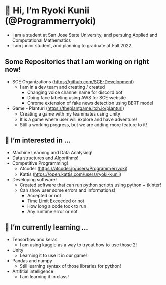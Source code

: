 # 👋 Hi, I’m Ryoki Kunii (@Programmerryoki)
- I am a student at San Jose State University, and persuing Applied and Computational Mathematics
- I am junior student, and planning to graduate at Fall 2022.
## Some Repositories that I am working on right now!
- SCE Organizations (https://github.com/SCE-Development)
  - I am in a dev team and creating / created
    - Changing voice channel name for discord bot
    - Doing face labeling using AWS for SCE website
    - Chrome extension of fake news detection using BERT model
- Game - Planturi (https://theplantgame.itch.io/planturi)
  - Creating a game with my teammates using unity
  - It is a game where user will explore and have adventure!
  - Still a working progress, but we are adding more feature to it!
## 👀 I’m interested in ...
- Machine Learning and Data Analysing!
- Data structures and Algorithms!
- Competitive Programming!
  - Atcoder (https://atcoder.jp/users/Programmerryoki)
  - Kattis (https://open.kattis.com/users/ryoki-kunii)
- Developing software!
  - Created software that can run python scripts using python + tkinter!
  - Can show user some errors and informations!
    - Accepted or not
    - Time Limit Exceeded or not
    - How long a code took to run
    - Any runtime error or not
## 🌱 I’m currently learning ...
- Tensorflow and keras  
  - I am using kaggle as a way to tryout how to use those 2!  
- Unity
  - Learning it to use it in our game!
- Pandas and numpy
  - Still learning syntax of those libraries for python!
- Artifitial intelligence
  - I am learning it in class!

<!---
Programmerryoki/Programmerryoki is a ✨ special ✨ repository because its `README.md` (this file) appears on your GitHub profile.
You can click the Preview link to take a look at your changes.
--->

<!---
## Welcome to GitHub Pages

You can use the [editor on GitHub](https://github.com/Programmerryoki/Programmerryoki.github.io/edit/main/README.md) to maintain and preview the content for your website in Markdown files.

Whenever you commit to this repository, GitHub Pages will run [Jekyll](https://jekyllrb.com/) to rebuild the pages in your site, from the content in your Markdown files.

### Markdown

Markdown is a lightweight and easy-to-use syntax for styling your writing. It includes conventions for

```markdown
Syntax highlighted code block

# Header 1
## Header 2
### Header 3

- Bulleted
- List

1. Numbered
2. List

**Bold** and _Italic_ and `Code` text

[Link](url) and ![Image](src)
```

For more details see [GitHub Flavored Markdown](https://guides.github.com/features/mastering-markdown/).

### Jekyll Themes

Your Pages site will use the layout and styles from the Jekyll theme you have selected in your [repository settings](https://github.com/Programmerryoki/Programmerryoki.github.io/settings/pages). The name of this theme is saved in the Jekyll `_config.yml` configuration file.

### Support or Contact

Having trouble with Pages? Check out our [documentation](https://docs.github.com/categories/github-pages-basics/) or [contact support](https://support.github.com/contact) and we’ll help you sort it out.

--->
